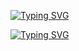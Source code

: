 [![Typing SVG](https://readme-typing-svg.herokuapp.com?size=40&color=F7005D&lines=Mentor+Finder)](https://git.io/typing-svg)

[![Typing SVG](https://readme-typing-svg.herokuapp.com?color=F7F7F7&lines=Find+the+most+exciting+mentors+%F0%9F%8E%97%EF%B8%8F)](https://git.io/typing-svg)
